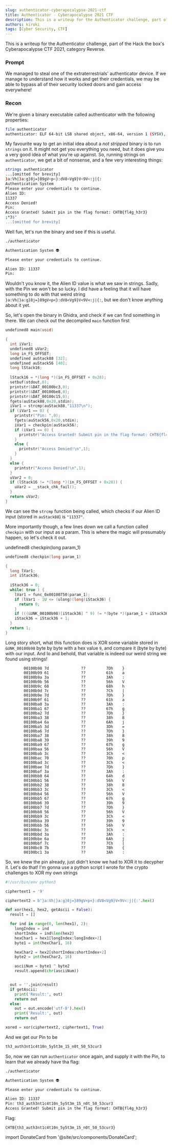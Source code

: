 ```yaml
---
slug: authenticator-cyberapocalypse-2021-ctf
title: Authenticator - Cyberapocalypse 2021 CTF
description: This is a writeup for the Authenticator challenge, part of the Hack the box's Cyberapocalypse CTF 2021, category Reverse.
authors: kiroki
tags: [Cyber Security, CTF]
---
```


This is a writeup for the Authenticator challenge, part of the Hack the box's Cyberapocalypse CTF 2021, category Reverse.

### Prompt

We managed to steal one of the extraterrestrials' authenticator device. If we manage to understand how it works and get their credentials, we may be able to bypass all of their security locked doors and gain access everywhere!

<!-- truncate -->

### Recon

We're given a binary executable called authenticator with the following properties:

```sh
file authenticator
authenticator: ELF 64-bit LSB shared object, x86-64, version 1 (SYSV), dynamically linked, interpreter /lib64/ld-linux-x86-64.so.2, for GNU/Linux 3.2.0, BuildID[sha1]=66286657ca5a06147189b419238b2971b11c72db, not stripped
```

My favourite way to get an initial idea about a _not stripped_ binary is to run  `strings` on it. It might not get you everything you need, but it does give you a very good idea of what you're up against. So, running strings on `authenticator`, we get a bit of nonsense, and a few very interesting things:

```sh
strings authenticator
...[omitted for brevity]
}a:Vh|}a:g}8j=}89gV<p<}:dV8<Vg9}V<9V<:j|{:
Authentication System 
Please enter your credentials to continue.
Alien ID: 
11337
Access Denied!
Pin: 
Access Granted! Submit pin in the flag format: CHTB{fl4g_h3r3}
;*3$"
...[omitted for brevity]
```

Well fun, let's run the binary and see if this is useful.

```sh
./authenticator

Authentication System 👽

Please enter your credentials to continue.

Alien ID: 11337
Pin: 
```

Wouldn't you know it, the Alien ID value is what we saw in strings. Sadly, with the Pin we won't be so lucky. I did have a feeling that it will have something to do with that weird string `}a:Vh|}a:g}8j=}89gV<p<}:dV8<Vg9}V<9V<:j|{:`, but we don't know anything about it yet.

So, let's open the binary in Ghidra, and check if we can find something in there. We can check out the decompiled `main` function first

```c
undefined8 main(void)

{
  int iVar1;
  undefined8 uVar2;
  long in_FS_OFFSET;
  undefined auStack88 [32];
  undefined auStack56 [40];
  long lStack16;
  
  lStack16 = *(long *)(in_FS_OFFSET + 0x28);
  setbuf(stdout,0);
  printstr(&DAT_00100bc3,0);
  printstr(&DAT_00100be8,0);
  printstr(&DAT_00100c15,0);
  fgets(auStack88,0x20,stdin);
  iVar1 = strcmp(auStack88,"11337\n");
  if (iVar1 == 0) {
    printstr("Pin: ",0);
    fgets(auStack56,0x20,stdin);
    iVar1 = checkpin(auStack56);
    if (iVar1 == 0) {
      printstr("Access Granted! Submit pin in the flag format: CHTB{fl4g_h3r3}\n",0);
    }
    else {
      printstr("Access Denied!\n",1);
    }
  }
  else {
    printstr("Access Denied!\n",1);
  }
  uVar2 = 0;
  if (lStack16 != *(long *)(in_FS_OFFSET + 0x28)) {
    uVar2 = __stack_chk_fail();
  }
  return uVar2;
}
```

We can see the `strcmp` function being called, which checks if our Alien ID input (stored in `auStack88`) is `"11337"`.

More importantly though, a few lines down we call a function called `checkpin`  with our input as a param. This is where the magic will presumably happen, so let's check it out.

undefined8 checkpin(long param_1)

```c
undefined8 checkpin(long param_1)

{
  long lVar1;
  int iStack36;
  
  iStack36 = 0;
  while( true ) {
    lVar1 = func_0x00100750(param_1);
    if (lVar1 - 1U <= (ulong)(long)iStack36) {
      return 0;
    }
    if (((&UNK_00100b98)[iStack36] ^ 9) != *(byte *)(param_1 + iStack36)) break;
    iStack36 = iStack36 + 1;
  }
  return 1;
}
```

Long story short, what this function does is XOR some variable stored in  `&UNK_00100b98` byte by byte with a hex value `9`, and compare it (byte by byte) with our input. And lo and behold, that variable is indeed our weird string we found using strings!

```
        00100b98 7d              ??         7Dh    }
        00100b99 61              ??         61h    a
        00100b9a 3a              ??         3Ah    :
        00100b9b 56              ??         56h    V
        00100b9c 68              ??         68h    h
        00100b9d 7c              ??         7Ch    |
        00100b9e 7d              ??         7Dh    }
        00100b9f 61              ??         61h    a
        00100ba0 3a              ??         3Ah    :
        00100ba1 67              ??         67h    g
        00100ba2 7d              ??         7Dh    }
        00100ba3 38              ??         38h    8
        00100ba4 6a              ??         6Ah    j
        00100ba5 3d              ??         3Dh    =
        00100ba6 7d              ??         7Dh    }
        00100ba7 38              ??         38h    8
        00100ba8 39              ??         39h    9
        00100ba9 67              ??         67h    g
        00100baa 56              ??         56h    V
        00100bab 3c              ??         3Ch    <
        00100bac 70              ??         70h    p
        00100bad 3c              ??         3Ch    <
        00100bae 7d              ??         7Dh    }
        00100baf 3a              ??         3Ah    :
        00100bb0 64              ??         64h    d
        00100bb1 56              ??         56h    V
        00100bb2 38              ??         38h    8
        00100bb3 3c              ??         3Ch    <
        00100bb4 56              ??         56h    V
        00100bb5 67              ??         67h    g
        00100bb6 39              ??         39h    9
        00100bb7 7d              ??         7Dh    }
        00100bb8 56              ??         56h    V
        00100bb9 3c              ??         3Ch    <
        00100bba 39              ??         39h    9
        00100bbb 56              ??         56h    V
        00100bbc 3c              ??         3Ch    <
        00100bbd 3a              ??         3Ah    :
        00100bbe 6a              ??         6Ah    j
        00100bbf 7c              ??         7Ch    |
        00100bc0 7b              ??         7Bh    {
        00100bc1 3a              ??         3Ah    :
```

So, we knew the pin already, just didn't know we had to XOR it to decypher it. Let's do that! I'm gonna use a python script I wrote for the crypto challenges to XOR my own strings

```python
#!/usr/bin/env python3

ciphertext1 = '9'

ciphertext2 = b'}a:Vh|}a:g}8j=}89gV<p<}:dV8<Vg9}V<9V<:j|{:'.hex()

def xor(hex1, hex2, getAscii = False):
  result = []

  for ind in range(0, len(hex1), 2):
    longIndex = ind
    shortIndex = ind%len(hex2)
    hexChar1 = hex1[longIndex:longIndex+2]
    byte1 = int(hexChar1, 16)

    hexChar2 = hex2[shortIndex:shortIndex+2]
    byte2 = int(hexChar2, 16)

    asciiNum = byte1 ^ byte2
    result.append(chr(asciiNum))


  out = ''.join(result)
  if getAscii:
    print('Result:', out)
    return out
  else:
    out = out.encode('utf-8').hex()
    print('Result:', out)
    return out

xored = xor(ciphertext2, ciphertext1, True)
```

And we get our Pin to be

```sh
th3_auth3nt1c4t10n_5y5t3m_15_n0t_50_53cur3
```

So, now we can run `authenticator` once again, and supply it with the Pin, to learn that we already have tha flag:

```sh
./authenticator

Authentication System 👽

Please enter your credentials to continue.

Alien ID: 11337
Pin: th3_auth3nt1c4t10n_5y5t3m_15_n0t_50_53cur3
Access Granted! Submit pin in the flag format: CHTB{fl4g_h3r3}
```

Flag:

```
CHTB{th3_auth3nt1c4t10n_5y5t3m_15_n0t_50_53cur3}
```

import DonateCard from '@site/src/components/DonateCard';

<DonateCard/>